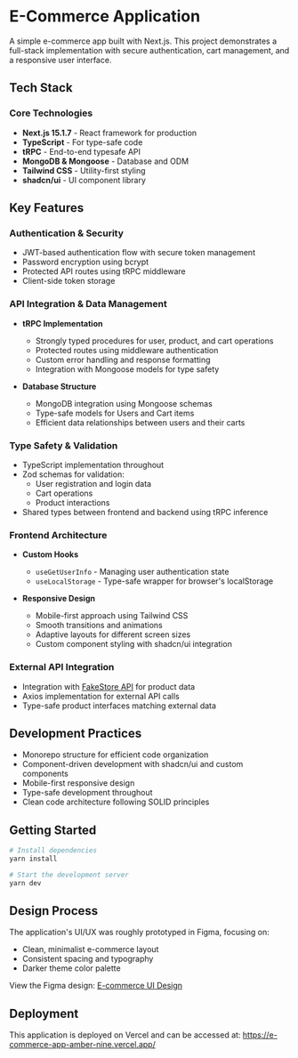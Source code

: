 # E-Commerce Application

A simple e-commerce app built with Next.js. This project demonstrates a full-stack implementation with secure authentication, cart management, and a responsive user interface.

## Tech Stack

### Core Technologies

- **Next.js 15.1.7** - React framework for production
- **TypeScript** - For type-safe code
- **tRPC** - End-to-end typesafe API
- **MongoDB & Mongoose** - Database and ODM
- **Tailwind CSS** - Utility-first styling
- **shadcn/ui** - UI component library

## Key Features

### Authentication & Security

- JWT-based authentication flow with secure token management
- Password encryption using bcrypt
- Protected API routes using tRPC middleware
- Client-side token storage

### API Integration & Data Management

- **tRPC Implementation**

  - Strongly typed procedures for user, product, and cart operations
  - Protected routes using middleware authentication
  - Custom error handling and response formatting
  - Integration with Mongoose models for type safety

- **Database Structure**
  - MongoDB integration using Mongoose schemas
  - Type-safe models for Users and Cart items
  - Efficient data relationships between users and their carts

### Type Safety & Validation

- TypeScript implementation throughout
- Zod schemas for validation:
  - User registration and login data
  - Cart operations
  - Product interactions
- Shared types between frontend and backend using tRPC inference

### Frontend Architecture

- **Custom Hooks**

  - `useGetUserInfo` - Managing user authentication state
  - `useLocalStorage` - Type-safe wrapper for browser's localStorage

- **Responsive Design**
  - Mobile-first approach using Tailwind CSS
  - Smooth transitions and animations
  - Adaptive layouts for different screen sizes
  - Custom component styling with shadcn/ui integration

### External API Integration

- Integration with <a href="https://fakestoreapi.com/" target="_blank" rel="noopener noreferrer">FakeStore API</a> for product data
- Axios implementation for external API calls
- Type-safe product interfaces matching external data

## Development Practices

- Monorepo structure for efficient code organization
- Component-driven development with shadcn/ui and custom components
- Mobile-first responsive design
- Type-safe development throughout
- Clean code architecture following SOLID principles

## Getting Started

```bash
# Install dependencies
yarn install

# Start the development server
yarn dev
```

## Design Process

The application's UI/UX was roughly prototyped in Figma, focusing on:

- Clean, minimalist e-commerce layout
- Consistent spacing and typography
- Darker theme color palette

View the Figma design: <a href="https://www.figma.com/design/jp9wHpJqBnak7PVewDk9RG/Untitled?node-id=0-1&t=6lm8b6l1MioD6DAy-1" target="_blank" rel="noopener noreferrer">E-commerce UI Design</a>

## Deployment

This application is deployed on Vercel and can be accessed at:
<a href="https://e-commerce-app-amber-nine.vercel.app/" target="_blank" rel="noopener noreferrer">https://e-commerce-app-amber-nine.vercel.app/</a>
